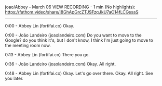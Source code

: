 joao/Abbey - March 06
VIEW RECORDING - 1 min (No highlights): https://fathom.video/share/i8GhApGrcZTJSFzqJkU7aC14fLCGssaS

---

0:00 - Abbey Lin (fortifai.co)
  Okay.

0:00 - João Landeiro (joaolandeiro.com)
  Do you want to move to the Google? do you think it's, but I don't know, I think I'm just going to move to the meeting room now.

0:13 - Abbey Lin (fortifai.co)
  There you go.

0:36 - João Landeiro (joaolandeiro.com)
  Okay. All right.

0:48 - Abbey Lin (fortifai.co)
  Okay. Let's go over there. Okay. All right. See you later.